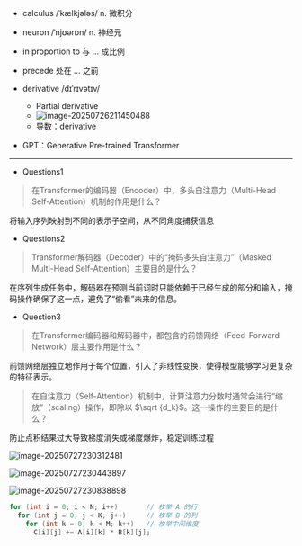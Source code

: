 - calculus /ˈkælkjələs/ n. 微积分
- neuron /ˈnjʊərɒn/ n. 神经元
- in proportion to 与 ... 成比例

- precede 处在 ... 之前
- derivative /dɪˈrɪvətɪv/
  - Partial derivative
  - ![image-20250726211450488](C:\Users\95432\AppData\Roaming\Typora\typora-user-images\image-20250726211450488.png)
  - 导数：derivative
- GPT：Generative Pre-trained Transformer

****

- Questions1

> 在Transformer的编码器（Encoder）中，多头自注意力（Multi-Head Self-Attention）机制的作用是什么？

将输入序列映射到不同的表示子空间，从不同角度捕获信息

- Questions2

> Transformer解码器（Decoder）中的“掩码多头自注意力”（Masked Multi-Head Self-Attention）主要目的是什么？

在序列生成任务中，解码器在预测当前词时只能依赖于已经生成的部分和输入，掩码操作确保了这一点，避免了“偷看”未来的信息。

- Question3

> 在Transformer编码器和解码器中，都包含的前馈网络（Feed-Forward Network）层主要作用是什么？

前馈网络层独立地作用于每个位置，引入了非线性变换，使得模型能够学习更复杂的特征表示。

> 在自注意力（Self-Attention）机制中，计算注意力分数时通常会进行“缩放”（scaling）操作，即除以 $\sqrt {d_k}$。这一操作的主要目的是什么？

防止点积结果过大导致梯度消失或梯度爆炸，稳定训练过程

![image-20250727230312481](C:\Users\95432\AppData\Roaming\Typora\typora-user-images\image-20250727230312481.png)

![image-20250727230443897](C:\Users\95432\AppData\Roaming\Typora\typora-user-images\image-20250727230443897.png)

![image-20250727230838898](C:\Users\95432\AppData\Roaming\Typora\typora-user-images\image-20250727230838898.png)

```cpp
for (int i = 0; i < N; i++)       // 枚举 A 的行
  for (int j = 0; j < K; j++)     // 枚举 B 的列
    for (int k = 0; k < M; k++)   // 枚举中间维度
      C[i][j] += A[i][k] * B[k][j];
```